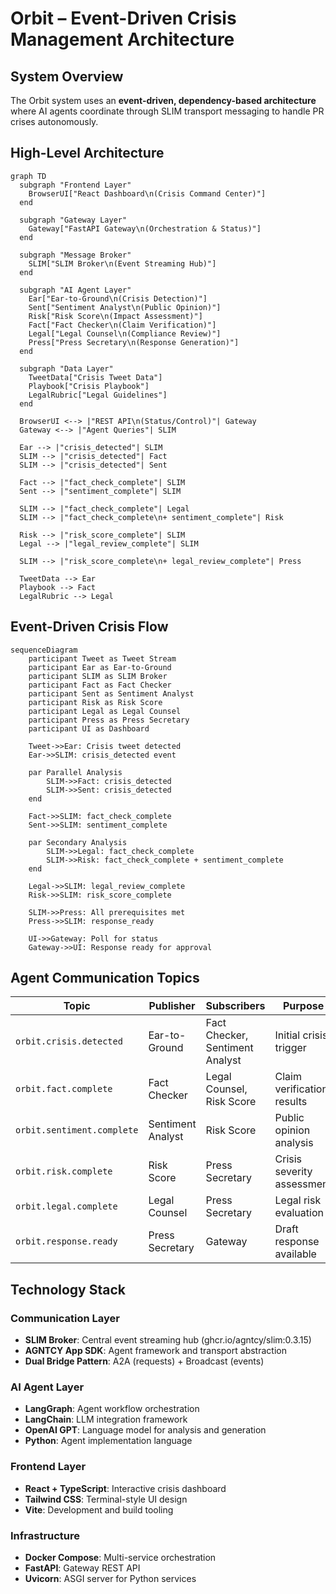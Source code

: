 # Orbit – Event-Driven Crisis Management Architecture

## System Overview

The Orbit system uses an **event-driven, dependency-based architecture** where AI agents coordinate through SLIM transport messaging to handle PR crises autonomously.

## High-Level Architecture

```mermaid
graph TD
  subgraph "Frontend Layer"
    BrowserUI["React Dashboard\n(Crisis Command Center)"]
  end

  subgraph "Gateway Layer"
    Gateway["FastAPI Gateway\n(Orchestration & Status)"]
  end

  subgraph "Message Broker"
    SLIM["SLIM Broker\n(Event Streaming Hub)"]
  end

  subgraph "AI Agent Layer"
    Ear["Ear-to-Ground\n(Crisis Detection)"]
    Sent["Sentiment Analyst\n(Public Opinion)"]
    Risk["Risk Score\n(Impact Assessment)"]
    Fact["Fact Checker\n(Claim Verification)"]
    Legal["Legal Counsel\n(Compliance Review)"]
    Press["Press Secretary\n(Response Generation)"]
  end

  subgraph "Data Layer"
    TweetData["Crisis Tweet Data"]
    Playbook["Crisis Playbook"]
    LegalRubric["Legal Guidelines"]
  end

  BrowserUI <--> |"REST API\n(Status/Control)"| Gateway
  Gateway <--> |"Agent Queries"| SLIM
  
  Ear --> |"crisis_detected"| SLIM
  SLIM --> |"crisis_detected"| Fact
  SLIM --> |"crisis_detected"| Sent
  
  Fact --> |"fact_check_complete"| SLIM
  Sent --> |"sentiment_complete"| SLIM
  
  SLIM --> |"fact_check_complete"| Legal
  SLIM --> |"fact_check_complete\n+ sentiment_complete"| Risk
  
  Risk --> |"risk_score_complete"| SLIM
  Legal --> |"legal_review_complete"| SLIM
  
  SLIM --> |"risk_score_complete\n+ legal_review_complete"| Press
  
  TweetData --> Ear
  Playbook --> Fact
  LegalRubric --> Legal
```

## Event-Driven Crisis Flow

```mermaid
sequenceDiagram
    participant Tweet as Tweet Stream
    participant Ear as Ear-to-Ground
    participant SLIM as SLIM Broker
    participant Fact as Fact Checker
    participant Sent as Sentiment Analyst
    participant Risk as Risk Score
    participant Legal as Legal Counsel
    participant Press as Press Secretary
    participant UI as Dashboard

    Tweet->>Ear: Crisis tweet detected
    Ear->>SLIM: crisis_detected event
    
    par Parallel Analysis
        SLIM->>Fact: crisis_detected
        SLIM->>Sent: crisis_detected
    end
    
    Fact->>SLIM: fact_check_complete
    Sent->>SLIM: sentiment_complete
    
    par Secondary Analysis
        SLIM->>Legal: fact_check_complete
        SLIM->>Risk: fact_check_complete + sentiment_complete
    end
    
    Legal->>SLIM: legal_review_complete
    Risk->>SLIM: risk_score_complete
    
    SLIM->>Press: All prerequisites met
    Press->>SLIM: response_ready
    
    UI->>Gateway: Poll for status
    Gateway->>UI: Response ready for approval
```

## Agent Communication Topics

| Topic | Publisher | Subscribers | Purpose |
|-------|-----------|-------------|---------|
| `orbit.crisis.detected` | Ear-to-Ground | Fact Checker, Sentiment Analyst | Initial crisis trigger |
| `orbit.fact.complete` | Fact Checker | Legal Counsel, Risk Score | Claim verification results |
| `orbit.sentiment.complete` | Sentiment Analyst | Risk Score | Public opinion analysis |
| `orbit.risk.complete` | Risk Score | Press Secretary | Crisis severity assessment |
| `orbit.legal.complete` | Legal Counsel | Press Secretary | Legal risk evaluation |
| `orbit.response.ready` | Press Secretary | Gateway | Draft response available |

## Technology Stack

### Communication Layer
- **SLIM Broker**: Central event streaming hub (ghcr.io/agntcy/slim:0.3.15)
- **AGNTCY App SDK**: Agent framework and transport abstraction
- **Dual Bridge Pattern**: A2A (requests) + Broadcast (events)

### AI Agent Layer  
- **LangGraph**: Agent workflow orchestration
- **LangChain**: LLM integration framework
- **OpenAI GPT**: Language model for analysis and generation
- **Python**: Agent implementation language

### Frontend Layer
- **React + TypeScript**: Interactive crisis dashboard
- **Tailwind CSS**: Terminal-style UI design
- **Vite**: Development and build tooling

### Infrastructure
- **Docker Compose**: Multi-service orchestration
- **FastAPI**: Gateway REST API
- **Uvicorn**: ASGI server for Python services 
